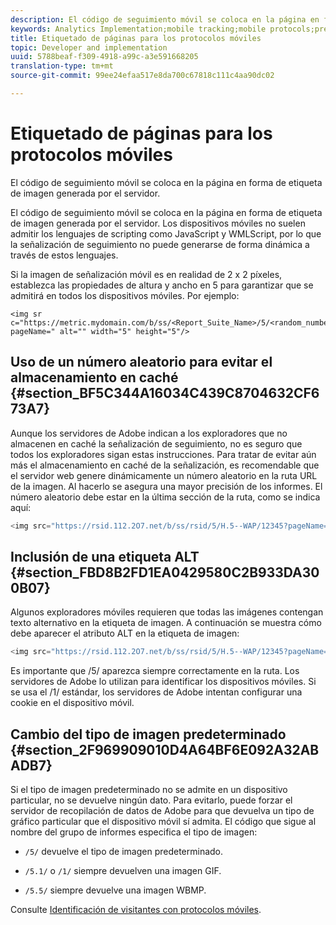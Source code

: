 ```yaml
---
description: El código de seguimiento móvil se coloca en la página en forma de etiqueta de imagen generada por el servidor.
keywords: Analytics Implementation;mobile tracking;mobile protocols;prevent caching;alt tag;default image type
title: Etiquetado de páginas para los protocolos móviles
topic: Developer and implementation
uuid: 5788beaf-f309-4918-a99c-a3e591668205
translation-type: tm+mt
source-git-commit: 99ee24efaa517e8da700c67818c111c4aa90dc02

---
```



# Etiquetado de páginas para los protocolos móviles

El código de seguimiento móvil se coloca en la página en forma de etiqueta de imagen generada por el servidor.

El código de seguimiento móvil se coloca en la página en forma de etiqueta de imagen generada por el servidor. Los dispositivos móviles no suelen admitir los lenguajes de scripting como JavaScript y WMLScript, por lo que la señalización de seguimiento no puede generarse de forma dinámica a través de estos lenguajes.

Si la imagen de señalización móvil es en realidad de 2 x 2 píxeles, establezca las propiedades de altura y ancho en 5 para garantizar que se admitirá en todos los dispositivos móviles. Por ejemplo:

```
<img sr c="https://metric.mydomain.com/b/ss/<Report_Suite_Name>/5/<random_number>?pageName=" alt="" width="5" height="5"/>
```

## Uso de un número aleatorio para evitar el almacenamiento en caché {#section_BF5C344A16034C439C8704632CF673A7}

Aunque los servidores de Adobe indican a los exploradores que no almacenen en caché la señalización de seguimiento, no es seguro que todos los exploradores sigan estas instrucciones. Para tratar de evitar aún más el almacenamiento en caché de la señalización, es recomendable que el servidor web genere dinámicamente un número aleatorio en la ruta URL de la imagen. Al hacerlo se asegura una mayor precisión de los informes. El número aleatorio debe estar en la última sección de la ruta, como se indica aquí:

```js
<img src="https://rsid.112.2O7.net/b/ss/rsid/5/H.5--WAP/12345?pageName=" />.
```

## Inclusión de una etiqueta ALT {#section_FBD8B2FD1EA0429580C2B933DA300B07}

Algunos exploradores móviles requieren que todas las imágenes contengan texto alternativo en la etiqueta de imagen. A continuación se muestra cómo debe aparecer el atributo ALT en la etiqueta de imagen:

```js
<img src="https://rsid.112.2O7.net/b/ss/rsid/5/H.5--WAP/12345?pageName=" alt=""/>.
```

Es importante que /5/ aparezca siempre correctamente en la ruta. Los servidores de Adobe lo utilizan para identificar los dispositivos móviles. Si se usa el /1/ estándar, los servidores de Adobe intentan configurar una cookie en el dispositivo móvil.

## Cambio del tipo de imagen predeterminado {#section_2F969909010D4A64BF6E092A32ABADB7}

Si el tipo de imagen predeterminado no se admite en un dispositivo particular, no se devuelve ningún dato. Para evitarlo, puede forzar el servidor de recopilación de datos de Adobe para que devuelva un tipo de gráfico particular que el dispositivo móvil sí admita. El código que sigue al nombre del grupo de informes especifica el tipo de imagen:

* `/5/` devuelve el tipo de imagen predeterminado.
* `/5.1/` o `/1/` siempre devuelven una imagen GIF.

* `/5.5/` siempre devuelve una imagen WBMP.

Consulte [Identificación de visitantes con protocolos móviles](/help/implement/js-implementation/c-unique-visitors/visid-mobile.md).
